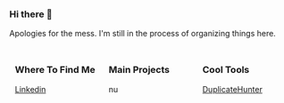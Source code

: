 ### Hi there 👋

Apologies for the mess. I'm still in the process of organizing things here.

<div style="display: flex; justify-content: space-between;">

  <div style="flex: 1; margin: 10px;">
    <!-- Content for the first column -->
    <h3>Where To Find Me</h3>
    <a href="linkedin.com/in/enzoisotton/?locale=en_US">Linkedin</a>
  </div>

  <div style="flex: 1; margin: 10px;">
    <!-- Content for the second column -->
    <h3>Main Projects</h3>
    <a>nu</a>
  </div>

  <div style="flex: 1; margin: 10px;">
    <!-- Content for the third column -->
    <h3>Cool Tools</h3>
    <a href="https://github.com/Isotton1/DuplicateHunter">DuplicateHunter</a>
  </div>

</div>
<!--
**Isotton1/Isotton1** is a ✨ _special_ ✨ repository because its `README.md` (this file) appears on your GitHub profile.

Here are some ideas to get you started:

- 🔭 I’m currently working on ...
- 🌱 I’m currently learning ...
- 👯 I’m looking to collaborate on ...
- 🤔 I’m looking for help with ...
- 💬 Ask me about ...
- 📫 How to reach me: ...
- 😄 Pronouns: ...
- ⚡ Fun fact: ...
-->
